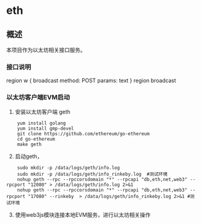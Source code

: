 # eth

## 概述
本项目作为以太坊相关接口服务。

### 接口说明

region w { broadcast
	method: POST
	params:
		text
} region broadcast

### 以太坊客户端EVM启动

1. 安装以太坊客户端 geth
```shell
    yum install golang
    yum install gmp-devel
    git clone https://github.com/ethereum/go-ethereum
    cd go-ethereum
    make geth
```

2. 启动geth， 
```shell
    sudo mkdir -p /data/logs/geth/info.log
    sudo mkdir -p /data/logs/geth/info_rinkeby.log  #测试环境
    nohup geth --rpc --rpccorsdomain "*" --rpcapi "db,eth,net,web3" --rpcport "12080" > /data/logs/geth/info.log 2>&1 
    nohup geth --rpc --rpccorsdomain "*" --rpcapi "db,eth,net,web3" --rpcport "17080" --rinkeby  > /data/logs/geth/info_rinkeby.log 2>&1 #测试环境
```

3. 使用web3js模块连接本地EVM服务，进行以太坊相关操作

